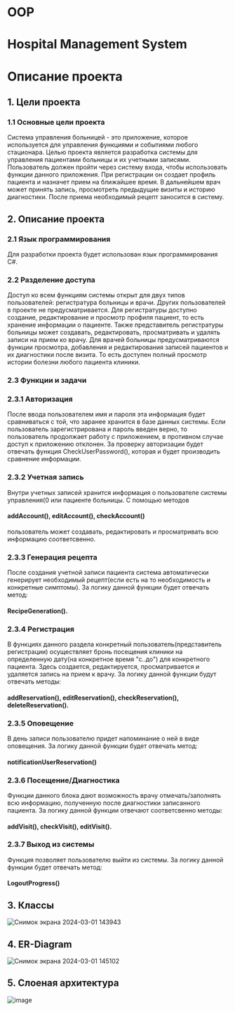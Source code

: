# OOP
# Hospital Management System
# Описание проекта
## 1. Цели проекта
### 1.1 Основные цели проекта
Система управления больницей - это приложение, которое используется для управления функциями и событиями любого стационара. Целью проекта является разработка системы для управления пациентами больницы и их учетными записями. Пользователь должен пройти через систему входа, чтобы использовать функции данного приложения. При регистрации он создает профиль пациента и назначет прием на ближайшее время. В дальнейшем врач может принять запись, просмотреть предыдущие визиты и историю диагностики. После приема необходимый рецепт заносится в систему.

## 2. Описание проекта
### 2.1 Язык программирования
Для разработки проекта будет использован язык программирования C#.

### 2.2 Разделение доступа
Доступ ко всем функциям системы открыт для двух типов пользователей: регистратура больницы и врачи. Других пользователей в проекте не предусматривается. Для регистратуры доступно создание, редактирование и просмотр профиля пациент, то есть хранение информации о пациенте. Также представитель регистратуры больницы может создавать, редактировать, просматривать и удалять записи на прием ко врачу. Для врачей больницы предусматриваются функции просмотра, добавления и редактирования записей пациентов и их диагностики после визита. То есть доступен полный просмотр истории болезни любого пациента клиники.

### 2.3 Функции и задачи
### 2.3.1 Авторизация
После ввода пользователем имя и пароля эта информация будет сравниваться с той, что заранее хранится в базе данных системы. Если пользователь зарегистрирована и пароль введен верно, то пользователь продолжает работу с приложением, в противном случае доступ к приложению отклонен. За проверку авторизации будет отвечать функция
CheckUserPassword(),
которая и будет производить сравнение информации.
### 2.3.2 Учетная запись
Внутри учетных записей хранится информация о пользователе системы управления(0 или пациенте больницы. С помощью методов 
#### addAccount(), editAccount(), checkAccount()
пользователь может создавать, редактировать и просматривать всю информацию соответсвенно.
### 2.3.3 Генерация рецепта
После создания учетной записи пациента система автоматически генерирует необходимый рецепт(если есть на то необходимость и конкретные симптомы). За логику данной функции будет отвечать метод:
#### RecipeGeneration().
### 2.3.4 Регистрация 
В функциях данного раздела конкретный пользователь(представитель регистрации) осуществляет бронь посещения клиники на определенную дату(на конкретное время "с..до") для конкретного пациента. Здесь создается, редактируется, просматривается и удаляется запись на прием к врачу. За логику данной функции будут отвечать методы:
#### addReservation(), editReservation(), checkReservation(), deleteReservation().
### 2.3.5 Оповещение
В день записи пользователю придет напоминание о ней в виде оповещения. За логику данной функции будет отвечать метод:
#### notificationUserReservation()
### 2.3.6 Посещение/Диагностика
Функции данного блока дают возможность врачу отмечать/заполнять всю информацию, полученную после диагностики записанного пациента. За логику данной функции отвечают соответсвенно методы:
#### addVisit(), checkVisit(), editVisit().
### 2.3.7 Выход из системы
Функция позволяет пользователю выйти из системы. За логику данной функции будет отвечать метод:
#### LogoutProgress()
## 3. Классы
![Снимок экрана 2024-03-01 143943](https://github.com/Polina-Noskovich/OOP/assets/112765296/5e933489-8e6e-4f48-9e68-a981630190ee)
## 4. ER-Diagram
![Снимок экрана 2024-03-01 145102](https://github.com/Polina-Noskovich/OOP/assets/112765296/d0ba2934-eb03-40f8-aa3a-2b8c1df1d529)
## 5. Cлоеная архитектура
![image](https://github.com/Polina-Noskovich/OOP/assets/112765296/400e58b0-3731-4779-b1ce-6c9be6a04e4e)

